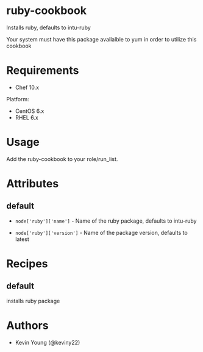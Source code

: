 # ruby-cookbook
Installs ruby, defaults to intu-ruby 

Your system must have this package availalble to yum in order to utilize this cookbook

# Requirements
* Chef 10.x

Platform:
* CentOS 6.x
* RHEL 6.x

# Usage
Add the ruby-cookbook to your role/run_list.

# Attributes
## default
* ```node['ruby']['name']``` - Name of the ruby package, defaults to intu-ruby

* ```node['ruby']['version']``` - Name of the package version, defaults to latest


# Recipes
## default
installs ruby package


# Authors
* Kevin Young (@keviny22)
